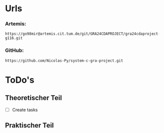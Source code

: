 # Urls
### Artemis:
```
https://go98mir@artemis.cit.tum.de/git/GRA24CDAPROJECT/gra24cdaproject-g116.git
```
### GitHub:
```
https://github.com/Nicolas-Py/system-c-gra-project.git
```

# ToDo's
## Theoretischer Teil
- [ ] Create tasks

## Praktischer Teil